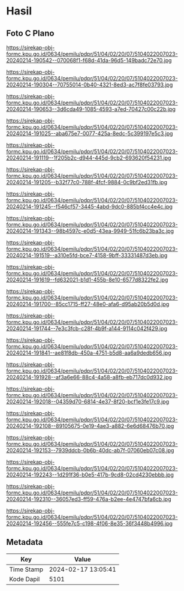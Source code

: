 # Hasil

## Foto C Plano

https://sirekap-obj-formc.kpu.go.id/0634/pemilu/pdpr/51/04/02/20/07/5104022007023-20240214-190542--070068f1-f68d-41da-96d5-149badc72e70.jpg

https://sirekap-obj-formc.kpu.go.id/0634/pemilu/pdpr/51/04/02/20/07/5104022007023-20240214-190304--70755014-0b40-4321-8ed3-ac7f8fe03793.jpg

https://sirekap-obj-formc.kpu.go.id/0634/pemilu/pdpr/51/04/02/20/07/5104022007023-20240214-190653--3d6cda49-1085-4593-a7ed-70427c00c22b.jpg

https://sirekap-obj-formc.kpu.go.id/0634/pemilu/pdpr/51/04/02/20/07/5104022007023-20240214-191025--aba675e7-0077-425a-8edc-5c399197e5c3.jpg

https://sirekap-obj-formc.kpu.go.id/0634/pemilu/pdpr/51/04/02/20/07/5104022007023-20240214-191119--1f205b2c-d944-445d-9cb2-693620f54231.jpg

https://sirekap-obj-formc.kpu.go.id/0634/pemilu/pdpr/51/04/02/20/07/5104022007023-20240214-191205--b32f77c0-788f-4fcf-9884-0c9bf2ed31fb.jpg

https://sirekap-obj-formc.kpu.go.id/0634/pemilu/pdpr/51/04/02/20/07/5104022007023-20240214-191245--f546cf57-3445-4abd-9dc0-885bf4cc4e4c.jpg

https://sirekap-obj-formc.kpu.go.id/0634/pemilu/pdpr/51/04/02/20/07/5104022007023-20240214-191343--98b4597c-e0d5-43ea-9949-51fc6b23ba3c.jpg

https://sirekap-obj-formc.kpu.go.id/0634/pemilu/pdpr/51/04/02/20/07/5104022007023-20240214-191519--a310e5fd-bce7-4158-9bff-33331487d3eb.jpg

https://sirekap-obj-formc.kpu.go.id/0634/pemilu/pdpr/51/04/02/20/07/5104022007023-20240214-191619--fd632021-b1d1-455b-8e10-6577d8322fe2.jpg

https://sirekap-obj-formc.kpu.go.id/0634/pemilu/pdpr/51/04/02/20/07/5104022007023-20240214-191700--85cc1715-ff27-48e0-afa6-d95ab20b5d0d.jpg

https://sirekap-obj-formc.kpu.go.id/0634/pemilu/pdpr/51/04/02/20/07/5104022007023-20240214-191744--7e3c3fcb-c28f-4b9f-a144-9114c042f429.jpg

https://sirekap-obj-formc.kpu.go.id/0634/pemilu/pdpr/51/04/02/20/07/5104022007023-20240214-191841--ae81f8db-450a-4751-b5d8-aa6a9dedb656.jpg

https://sirekap-obj-formc.kpu.go.id/0634/pemilu/pdpr/51/04/02/20/07/5104022007023-20240214-191928--af3a6e66-88c4-4a58-a8fb-eb717dc0d932.jpg

https://sirekap-obj-formc.kpu.go.id/0634/pemilu/pdpr/51/04/02/20/07/5104022007023-20240214-192018--04359d70-6814-4e37-8f20-bcf1e3fe17c9.jpg

https://sirekap-obj-formc.kpu.go.id/0634/pemilu/pdpr/51/04/02/20/07/5104022007023-20240214-192108--89105675-0e19-4ae3-a882-6e6d68476b70.jpg

https://sirekap-obj-formc.kpu.go.id/0634/pemilu/pdpr/51/04/02/20/07/5104022007023-20240214-192153--7939ddcb-0b6b-40dc-ab7f-07060eb07c08.jpg

https://sirekap-obj-formc.kpu.go.id/0634/pemilu/pdpr/51/04/02/20/07/5104022007023-20240214-192243--1d291f36-b0e5-417b-9cd8-02cd4230ebbb.jpg

https://sirekap-obj-formc.kpu.go.id/0634/pemilu/pdpr/51/04/02/20/07/5104022007023-20240214-192310--36057ed3-ff59-476a-b2ee-4e4747bfa6cb.jpg

https://sirekap-obj-formc.kpu.go.id/0634/pemilu/pdpr/51/04/02/20/07/5104022007023-20240214-192456--555fe7c5-c198-4f06-8e35-36f3448b4996.jpg


## Metadata

| Key        | Value               |
| ---------- | ------------------- |
| Time Stamp | 2024-02-17 13:05:41 |
| Kode Dapil | 5101                |



